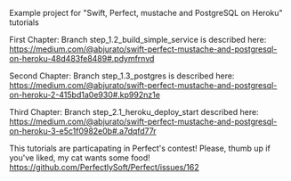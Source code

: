 Example project for "Swift, Perfect, mustache and PostgreSQL on Heroku" tutorials

First Chapter: Branch step_1.2_build_simple_service is described here: https://medium.com/@abjurato/swift-perfect-mustache-and-postgresql-on-heroku-48d483fe8489#.pdymfrnvd

Second Chapter: Branch step_1.3_postgres is described here: https://medium.com/@abjurato/swift-perfect-mustache-and-postgresql-on-heroku-2-415bd1a0e930#.kp992nz1e

Third Chapter: Branch step_2.1_heroku_deploy_start described here:
https://medium.com/@abjurato/swift-perfect-mustache-and-postgresql-on-heroku-3-e5c1f0982e0b#.a7dqfd77r 



This tutorials are particapating in Perfect's contest! Please, thumb up if you've liked, my cat wants some food! https://github.com/PerfectlySoft/Perfect/issues/162
